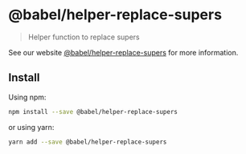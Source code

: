 # @babel/helper-replace-supers

> Helper function to replace supers

See our website [@babel/helper-replace-supers](https://babeljs.io/docs/en/next/babel-helper-replace-supers.html) for more information.

## Install

Using npm:

```sh
npm install --save @babel/helper-replace-supers
```

or using yarn:

```sh
yarn add --save @babel/helper-replace-supers
```
